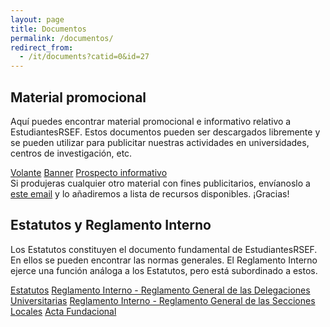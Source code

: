 ```yaml
---
layout: page
title: Documentos
permalink: /documentos/
redirect_from:
  - /it/documents?catid=0&id=27
---
```


## Material promocional

Aquí puedes encontrar material promocional e informativo relativo a EstudiantesRSEF. Estos documentos pueden ser descargados libremente y se pueden utilizar para publicitar nuestras actividades en universidades, centros de investigación, etc.

<div class="collection">
  <a href="https://estudiantesrsef.github.io" class="collection-item">Volante</a>
  <a href="https://estudiantesrsef.github.io" class="collection-item">Banner</a>
  <a href="https://estudiantesrsef.github.io" class="collection-item">Prospecto informativo</a>
</div>
Si produjeras cualquier otro material con fines publicitarios, envíanoslo a <a href="mailto:esecutivo&#64;&#97;&#105;&#45;&#115;&#102;&#46;&#105;&#116;">este email</a> y lo añadiremos a lista de recursos disponibles. ¡Gracias!


## Estatutos y Reglamento Interno

Los Estatutos constituyen el documento fundamental de EstudiantesRSEF. En ellos se pueden encontrar las normas generales. El Reglamento Interno ejerce una función análoga a los Estatutos, pero está subordinado a estos.

<div class="collection">
  <a href="https://drive.google.com/open?id=0ByP8eMO0MEyVNkpITFFfN3pKNjg" class="collection-item">Estatutos</a>
  <a href="https://drive.google.com/open?id=0B5Xs4TPtLJkWb3c5QXlzNV8xVXc" class="collection-item">Reglamento Interno - Reglamento General de las Delegaciones Universitarias</a>
  <a href="https://drive.google.com/open?id=1dc9vLsgnchKBtTbzk7S2FI0JZhIDI_uf" class="collection-item">Reglamento Interno - Reglamento General de las Secciones Locales</a>
  <a href="https://drive.google.com/open?id=0ByP8eMO0MEyVbTlYaFZRdUNXaHc" class="collection-item">Acta Fundacional</a>
</div>

